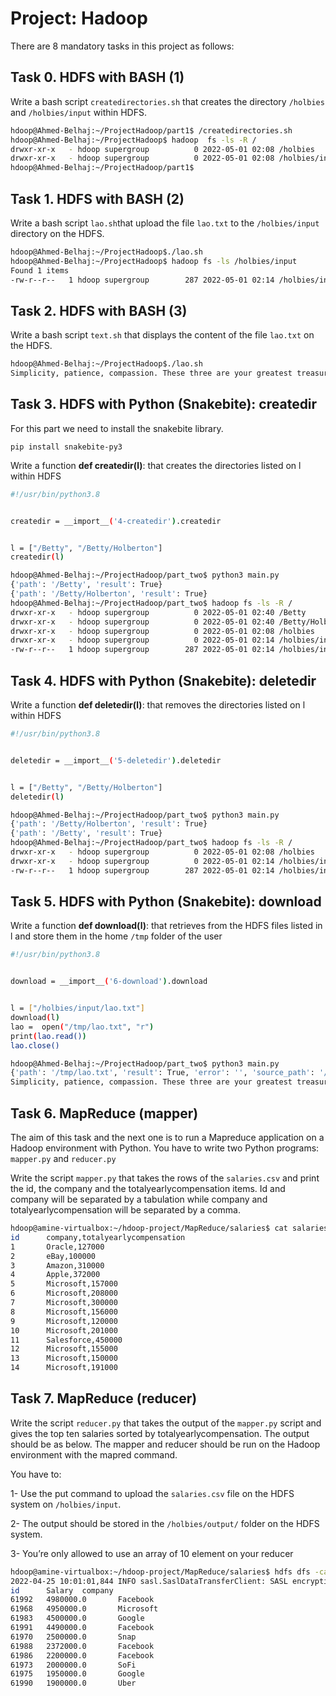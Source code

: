 # Project: Hadoop

There are 8 mandatory tasks in this project as follows:

## Task 0. HDFS with BASH (1)

Write a bash script  `createdirectories.sh`  that creates the directory  `/holbies`  and  `/holbies/input`  within HDFS.

```BASH
hdoop@Ahmed-Belhaj:~/ProjectHadoop/part1$ /createdirectories.sh
hdoop@Ahmed-Belhaj:~/ProjectHadoop$ hadoop  fs -ls -R /
drwxr-xr-x   - hdoop supergroup          0 2022-05-01 02:08 /holbies
drwxr-xr-x   - hdoop supergroup          0 2022-05-01 02:08 /holbies/input
hdoop@Ahmed-Belhaj:~/ProjectHadoop/part1$
```

## Task 1. HDFS with BASH (2)

Write a bash script  `lao.sh`that upload the file  `lao.txt`  to the  `/holbies/input`  directory on the HDFS.

```BASH
hdoop@Ahmed-Belhaj:~/ProjectHadoop$./lao.sh
hdoop@Ahmed-Belhaj:~/ProjectHadoop$ hadoop fs -ls /holbies/input
Found 1 items
-rw-r--r--   1 hdoop supergroup        287 2022-05-01 02:14 /holbies/input/lao.txt
```

## Task 2. HDFS with BASH (3)

Write a bash script  `text.sh`  that displays the content of the file  `lao.txt`  on the HDFS.

```BASH
hdoop@Ahmed-Belhaj:~/ProjectHadoop$./lao.sh
Simplicity, patience, compassion. These three are your greatest treasures. Simple in actions and thoughts, you return to the source of being. Patient with both friends and enemies, you accord with the way things are. Compassionate toward yourself, you reconcile all beings in the world.
```

## Task 3. HDFS with Python (Snakebite): createdir

For this part we need to install the snakebite library.

`pip install snakebite-py3`

Write a function  **def createdir(l)**: that creates the directories listed on l within HDFS

```BASH
#!/usr/bin/python3.8


createdir = __import__('4-createdir').createdir


l = ["/Betty", "/Betty/Holberton"]
createdir(l)

```

```BASH
hdoop@Ahmed-Belhaj:~/ProjectHadoop/part_two$ python3 main.py
{'path': '/Betty', 'result': True}
{'path': '/Betty/Holberton', 'result': True}
hdoop@Ahmed-Belhaj:~/ProjectHadoop/part_two$ hadoop fs -ls -R /
drwxr-xr-x   - hdoop supergroup          0 2022-05-01 02:40 /Betty
drwxr-xr-x   - hdoop supergroup          0 2022-05-01 02:40 /Betty/Holberton
drwxr-xr-x   - hdoop supergroup          0 2022-05-01 02:08 /holbies
drwxr-xr-x   - hdoop supergroup          0 2022-05-01 02:14 /holbies/input
-rw-r--r--   1 hdoop supergroup        287 2022-05-01 02:14 /holbies/input/lao.txt
```

## Task 4. HDFS with Python (Snakebite): deletedir

Write a function  **def deletedir(l)**: that removes the directories listed on l within HDFS

```BASH
#!/usr/bin/python3.8


deletedir = __import__('5-deletedir').deletedir


l = ["/Betty", "/Betty/Holberton"]
deletedir(l)

```

```BASH
hdoop@Ahmed-Belhaj:~/ProjectHadoop/part_two$ python3 main.py
{'path': '/Betty/Holberton', 'result': True}
{'path': '/Betty', 'result': True}
hdoop@Ahmed-Belhaj:~/ProjectHadoop/part_two$ hadoop fs -ls -R /
drwxr-xr-x   - hdoop supergroup          0 2022-05-01 02:08 /holbies
drwxr-xr-x   - hdoop supergroup          0 2022-05-01 02:14 /holbies/input
-rw-r--r--   1 hdoop supergroup        287 2022-05-01 02:14 /holbies/input/lao.txt
```

## Task 5. HDFS with Python (Snakebite): download

Write a function  **def download(l)**: that retrieves from the HDFS files listed in l and store them in the home  `/tmp`  folder of the user

```BASH
#!/usr/bin/python3.8


download = __import__('6-download').download


l = ["/holbies/input/lao.txt"]
download(l)
lao =  open("/tmp/lao.txt", "r")
print(lao.read())
lao.close()

```

```BASH
hdoop@Ahmed-Belhaj:~/ProjectHadoop/part_two$ python3 main.py
{'path': '/tmp/lao.txt', 'result': True, 'error': '', 'source_path': '/holbies/input/lao.txt'}
Simplicity, patience, compassion. These three are your greatest treasures. Simple in actions and thoughts, you return to the source of being. Patient with both friends and enemies, you accord with the way things are. Compassionate toward yourself, you reconcile all beings in the world.
```

## Task 6. MapReduce (mapper)

The aim of this task and the next one is to run a Mapreduce application on a Hadoop environment with Python. You have to write two Python programs:  `mapper.py`  and  `reducer.py`

Write the script  `mapper.py`  that takes the rows of the  `salaries.csv`  and print the id, the company and the totalyearlycompensation items. Id and company will be separated by a tabulation while company and totalyearlycompensation will be separated by a comma.

```BASH
hdoop@amine-virtualbox:~/hdoop-project/MapReduce/salaries$ cat salaries.csv |./mapper.py 
id      company,totalyearlycompensation
1       Oracle,127000
2       eBay,100000
3       Amazon,310000
4       Apple,372000
5       Microsoft,157000
6       Microsoft,208000
7       Microsoft,300000
8       Microsoft,156000
9       Microsoft,120000
10      Microsoft,201000
11      Salesforce,450000
12      Microsoft,155000
13      Microsoft,150000
14      Microsoft,191000
```

## Task 7. MapReduce (reducer)

Write the script  `reducer.py`  that takes the output of the  `mapper.py`  script and gives the top ten salaries sorted by totalyearlycompensation. The output should be as below. The mapper and reducer should be run on the Hadoop environment with the mapred command.

You have to:

1- Use the put command to upload the  `salaries.csv`  file on the HDFS system on  `/holbies/input`.

2- The output should be stored in the  `/holbies/output/`  folder on the HDFS system.

3- You’re only allowed to use an array of 10 element on your reducer

```BASH
hdoop@amine-virtualbox:~/hdoop-project/MapReduce/salaries$ hdfs dfs -cat /holbies/output/part-00000
2022-04-25 10:01:01,844 INFO sasl.SaslDataTransferClient: SASL encryption trust check: localHostTrusted = false, remoteHostTrusted = false
id      Salary  company
61992   4980000.0       Facebook
61968   4950000.0       Microsoft
61983   4500000.0       Google
61991   4490000.0       Facebook
61970   2500000.0       Snap
61988   2372000.0       Facebook
61986   2200000.0       Facebook
61973   2000000.0       SoFi
61975   1950000.0       Google
61990   1900000.0       Uber
```
